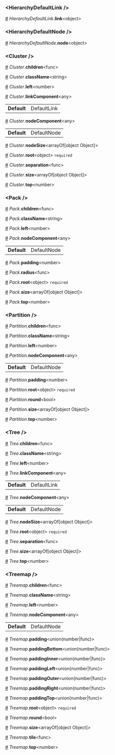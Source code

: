 ### &lt;HierarchyDefaultLink /&gt;


<a name="HierarchyDefaultLink__link" href="#HierarchyDefaultLink__link">#</a> *HierarchyDefaultLink*.**link**&lt;object&gt;  

### &lt;HierarchyDefaultNode /&gt;


<a name="HierarchyDefaultNode__node" href="#HierarchyDefaultNode__node">#</a> *HierarchyDefaultNode*.**node**&lt;object&gt;  

### &lt;Cluster /&gt;


<a name="Cluster__children" href="#Cluster__children">#</a> *Cluster*.**children**&lt;func&gt;  

<a name="Cluster__className" href="#Cluster__className">#</a> *Cluster*.**className**&lt;string&gt;  

<a name="Cluster__left" href="#Cluster__left">#</a> *Cluster*.**left**&lt;number&gt;  

<a name="Cluster__linkComponent" href="#Cluster__linkComponent">#</a> *Cluster*.**linkComponent**&lt;any&gt;  <table><tr><td><strong>Default</strong></td><td>DefaultLink</td></td></table>

<a name="Cluster__nodeComponent" href="#Cluster__nodeComponent">#</a> *Cluster*.**nodeComponent**&lt;any&gt;  <table><tr><td><strong>Default</strong></td><td>DefaultNode</td></td></table>

<a name="Cluster__nodeSize" href="#Cluster__nodeSize">#</a> *Cluster*.**nodeSize**&lt;arrayOf[object Object]&gt;  

<a name="Cluster__root" href="#Cluster__root">#</a> *Cluster*.**root**&lt;object&gt; `required` 

<a name="Cluster__separation" href="#Cluster__separation">#</a> *Cluster*.**separation**&lt;func&gt;  

<a name="Cluster__size" href="#Cluster__size">#</a> *Cluster*.**size**&lt;arrayOf[object Object]&gt;  

<a name="Cluster__top" href="#Cluster__top">#</a> *Cluster*.**top**&lt;number&gt;  

### &lt;Pack /&gt;


<a name="Pack__children" href="#Pack__children">#</a> *Pack*.**children**&lt;func&gt;  

<a name="Pack__className" href="#Pack__className">#</a> *Pack*.**className**&lt;string&gt;  

<a name="Pack__left" href="#Pack__left">#</a> *Pack*.**left**&lt;number&gt;  

<a name="Pack__nodeComponent" href="#Pack__nodeComponent">#</a> *Pack*.**nodeComponent**&lt;any&gt;  <table><tr><td><strong>Default</strong></td><td>DefaultNode</td></td></table>

<a name="Pack__padding" href="#Pack__padding">#</a> *Pack*.**padding**&lt;number&gt;  

<a name="Pack__radius" href="#Pack__radius">#</a> *Pack*.**radius**&lt;func&gt;  

<a name="Pack__root" href="#Pack__root">#</a> *Pack*.**root**&lt;object&gt; `required` 

<a name="Pack__size" href="#Pack__size">#</a> *Pack*.**size**&lt;arrayOf[object Object]&gt;  

<a name="Pack__top" href="#Pack__top">#</a> *Pack*.**top**&lt;number&gt;  

### &lt;Partition /&gt;


<a name="Partition__children" href="#Partition__children">#</a> *Partition*.**children**&lt;func&gt;  

<a name="Partition__className" href="#Partition__className">#</a> *Partition*.**className**&lt;string&gt;  

<a name="Partition__left" href="#Partition__left">#</a> *Partition*.**left**&lt;number&gt;  

<a name="Partition__nodeComponent" href="#Partition__nodeComponent">#</a> *Partition*.**nodeComponent**&lt;any&gt;  <table><tr><td><strong>Default</strong></td><td>DefaultNode</td></td></table>

<a name="Partition__padding" href="#Partition__padding">#</a> *Partition*.**padding**&lt;number&gt;  

<a name="Partition__root" href="#Partition__root">#</a> *Partition*.**root**&lt;object&gt; `required` 

<a name="Partition__round" href="#Partition__round">#</a> *Partition*.**round**&lt;bool&gt;  

<a name="Partition__size" href="#Partition__size">#</a> *Partition*.**size**&lt;arrayOf[object Object]&gt;  

<a name="Partition__top" href="#Partition__top">#</a> *Partition*.**top**&lt;number&gt;  

### &lt;Tree /&gt;


<a name="Tree__children" href="#Tree__children">#</a> *Tree*.**children**&lt;func&gt;  

<a name="Tree__className" href="#Tree__className">#</a> *Tree*.**className**&lt;string&gt;  

<a name="Tree__left" href="#Tree__left">#</a> *Tree*.**left**&lt;number&gt;  

<a name="Tree__linkComponent" href="#Tree__linkComponent">#</a> *Tree*.**linkComponent**&lt;any&gt;  <table><tr><td><strong>Default</strong></td><td>DefaultLink</td></td></table>

<a name="Tree__nodeComponent" href="#Tree__nodeComponent">#</a> *Tree*.**nodeComponent**&lt;any&gt;  <table><tr><td><strong>Default</strong></td><td>DefaultNode</td></td></table>

<a name="Tree__nodeSize" href="#Tree__nodeSize">#</a> *Tree*.**nodeSize**&lt;arrayOf[object Object]&gt;  

<a name="Tree__root" href="#Tree__root">#</a> *Tree*.**root**&lt;object&gt; `required` 

<a name="Tree__separation" href="#Tree__separation">#</a> *Tree*.**separation**&lt;func&gt;  

<a name="Tree__size" href="#Tree__size">#</a> *Tree*.**size**&lt;arrayOf[object Object]&gt;  

<a name="Tree__top" href="#Tree__top">#</a> *Tree*.**top**&lt;number&gt;  

### &lt;Treemap /&gt;


<a name="Treemap__children" href="#Treemap__children">#</a> *Treemap*.**children**&lt;func&gt;  

<a name="Treemap__className" href="#Treemap__className">#</a> *Treemap*.**className**&lt;string&gt;  

<a name="Treemap__left" href="#Treemap__left">#</a> *Treemap*.**left**&lt;number&gt;  

<a name="Treemap__nodeComponent" href="#Treemap__nodeComponent">#</a> *Treemap*.**nodeComponent**&lt;any&gt;  <table><tr><td><strong>Default</strong></td><td>DefaultNode</td></td></table>

<a name="Treemap__padding" href="#Treemap__padding">#</a> *Treemap*.**padding**&lt;union(number|func)&gt;  

<a name="Treemap__paddingBottom" href="#Treemap__paddingBottom">#</a> *Treemap*.**paddingBottom**&lt;union(number|func)&gt;  

<a name="Treemap__paddingInner" href="#Treemap__paddingInner">#</a> *Treemap*.**paddingInner**&lt;union(number|func)&gt;  

<a name="Treemap__paddingLeft" href="#Treemap__paddingLeft">#</a> *Treemap*.**paddingLeft**&lt;union(number|func)&gt;  

<a name="Treemap__paddingOuter" href="#Treemap__paddingOuter">#</a> *Treemap*.**paddingOuter**&lt;union(number|func)&gt;  

<a name="Treemap__paddingRight" href="#Treemap__paddingRight">#</a> *Treemap*.**paddingRight**&lt;union(number|func)&gt;  

<a name="Treemap__paddingTop" href="#Treemap__paddingTop">#</a> *Treemap*.**paddingTop**&lt;union(number|func)&gt;  

<a name="Treemap__root" href="#Treemap__root">#</a> *Treemap*.**root**&lt;object&gt; `required` 

<a name="Treemap__round" href="#Treemap__round">#</a> *Treemap*.**round**&lt;bool&gt;  

<a name="Treemap__size" href="#Treemap__size">#</a> *Treemap*.**size**&lt;arrayOf[object Object]&gt;  

<a name="Treemap__tile" href="#Treemap__tile">#</a> *Treemap*.**tile**&lt;func&gt;  

<a name="Treemap__top" href="#Treemap__top">#</a> *Treemap*.**top**&lt;number&gt;  
